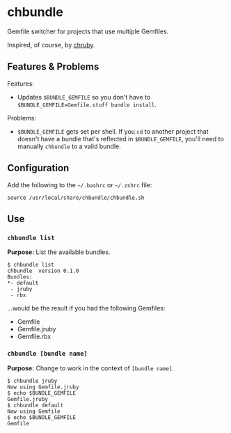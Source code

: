 chbundle
========

Gemfile switcher for projects that use multiple Gemfiles.

Inspired, of course, by [chruby](https://github.com/postmodern/chruby).


Features & Problems
-------------------

Features:

* Updates `$BUNDLE_GEMFILE` so you don't have to
  `$BUNDLE_GEMFILE=Gemfile.stuff bundle install`.

Problems:

* `$BUNDLE_GEMFILE` gets set per shell.  If you `cd` to another project that
  doesn't have a bundle that's reflected in `$BUNDLE_GEMFILE`, you'll need to
  manually `chbundle` to a valid bundle.


Configuration
-------------

Add the following to the `~/.bashrc` or `~/.zshrc` file:

```
source /usr/local/share/chbundle/chbundle.sh
```

Use
---


### `chbundle list` ###

**Purpose:** List the available bundles.

```
$ chbundle list
chbundle  version 0.1.0
Bundles:
*- default
 - jruby
 - rbx
```

...would be the result if you had the following Gemfiles:

* Gemfile
* Gemfile.jruby
* Gemfile.rbx


### `chbundle [bundle name]` ###

**Purpose:** Change to work in the context of `[bundle name]`.

```
$ chbundle jruby
Now using Gemfile.jruby
$ echo $BUNDLE_GEMFILE
Gemfile.jruby
$ chbundle default
Now using Gemfile
$ echo $BUNDLE_GEMFILE
Gemfile
```
